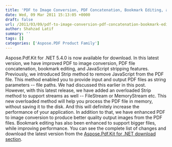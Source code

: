 ```yaml
---
title: 'PDF to Image Conversion, PDF Concatenation, Bookmark Editing, and Stripping JavaScript Features are Improved in Aspose.Pdf.Kit for .NET.'
date: Wed, 09 Mar 2011 15:13:05 +0000
draft: false
url: /2011/03/09/pdf-to-image-conversion-pdf-concatenation-bookmark-editing-and-stripping-javascript-features-are-improved-in-aspose-pdf-kit-for-net/
author: Shahzad Latif
summary: ''
tags: []
categories: ['Aspose.PDF Product Family']
---
```


Aspose.Pdf.Kit for .NET 5.4.0 is now available for download. In this latest version, we have improved PDF to image conversion, PDF file concatenation, bookmark editing, and JavaScript stripping features. Previously, we introduced Strip method to remove JavaScript from the PDF file. This method enabled you to provide input and output PDF files as string parameters -- file paths. We had discussed this earlier in this post. However, with this latest release, we have added an overloaded Strip method to support streams as well -- FileStream or MemoryStream etc. This new overloaded method will help you process the PDF file in memory, without saving it to the disk. And this will definitely increase the performance of your application. In addition to that, we have enhanced PDF to image conversion to produce better quality output images from the PDF files. Bookmark editing has also been enhanced to support bigger files, while improving performance. You can see the complete list of changes and download the latest version from the [Aspose.Pdf.Kit for .NET download section][1].




[1]: http://www.aspose.com/community/files/51/.net-components/aspose.pdf.kit-for-.net/default.aspx




